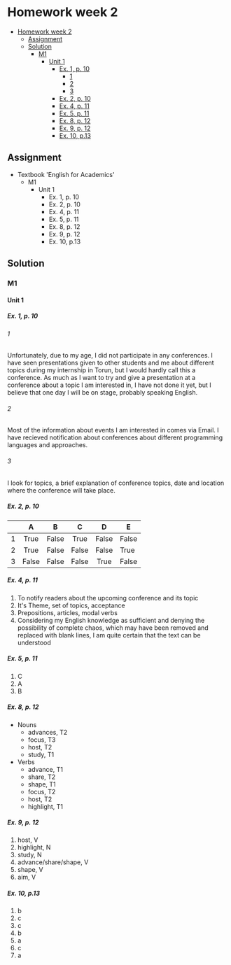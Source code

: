 # Homework week 2

- [Homework week 2](#homework-week-2)
  - [Assignment](#assignment)
  - [Solution](#solution)
    - [M1](#m1)
      - [Unit 1](#unit-1)
        - [Ex. 1, p. 10](#ex-1-p-10)
          - [1](#1)
          - [2](#2)
          - [3](#3)
        - [Ex. 2, p. 10](#ex-2-p-10)
        - [Ex. 4, p. 11](#ex-4-p-11)
        - [Ex. 5, p. 11](#ex-5-p-11)
        - [Ex. 8, p. 12](#ex-8-p-12)
        - [Ex. 9, p. 12](#ex-9-p-12)
        - [Ex. 10, p.13](#ex-10-p13)

## Assignment

- Textbook 'English for Academics'
  - M1
    - Unit 1
      - Ex. 1, p. 10
      - Ex. 2, p. 10
      - Ex. 4, p. 11
      - Ex. 5, p. 11
      - Ex. 8, p. 12
      - Ex. 9, p. 12
      - Ex. 10, p.13

## Solution

### M1

#### Unit 1

##### Ex. 1, p. 10

###### 1

Unfortunately, due to my age, I did not participate in any conferences. I have seen presentations given to other students and me about different topics during my internship in Torun, but I would hardly call this a conference. As much as I want to try and give a presentation at a conference about a topic I am interested in, I have not done it yet, but I believe that one day I will be on stage, probably speaking English.

###### 2

Most of the information about events I am interested in comes via Email. I have recieved notification about conferences about different programming languages and approaches.

###### 3

I look for topics, a brief explanation of conference topics, date and location where the conference will take place.

##### Ex. 2, p. 10

|   |   A   | B     |   C   |   D   | E     |
|:-:|:-----:|-------|:-----:|:-----:|-------|
| 1 | True  | False | True  | False | False |
| 2 | True  | False | False | False | True  |
| 3 | False | False | False | True  | False |

##### Ex. 4, p. 11

1. To notify readers about the upcoming conference and its topic
2. It's Theme, set of topics, acceptance
3. Prepositions, articles, modal verbs
4. Considering my English knowledge as sufficient and denying the possibility of complete chaos, which may have been removed and replaced with blank lines, I am quite certain that the text can be understood

##### Ex. 5, p. 11

1. C
2. A
3. B

##### Ex. 8, p. 12

- Nouns
  - advances, T2
  - focus, T3
  - host, T2
  - study, T1
- Verbs
  - advance, T1
  - share, T2
  - shape, T1
  - focus, T2
  - host, T2
  - highlight, T1

##### Ex. 9, p. 12

1. host, V
2. highlight, N
3. study, N
4. advance/share/shape, V
5. shape, V
6. aim, V

##### Ex. 10, p.13

1. b
2. c
3. c
4. b
5. a
6. c
7. a
